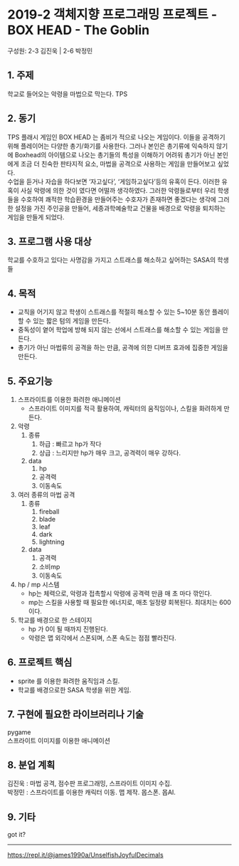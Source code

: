 # 2019-2 객체지향 프로그래밍 프로젝트 - **BOX HEAD - The Goblin**
구성원: 2-3 김진욱 | 2-6 박정민

## 1. 주제
학교로 들어오는 악령을 마법으로 막는다.
TPS

## 2. 동기
TPS 플래시 게임인 BOX HEAD 는 좀비가 적으로 나오는 게임이다. 이들을 공격하기 위해 플레이어는 다양한 총기/화기를 사용한다. 그러나 본인은 총기류에 익숙하지 않기에 Boxhead의 아이템으로 나오는 총기들의 특성을 이해하기 어려워 총기가 아닌 본인에게 조금 더 친숙한 판타지적 요소, 마법을 공격으로 사용하는 게임을 만들어보고 싶었다.  
수업을 듣거나 자습을 하다보면 ‘자고싶다’, ‘게임하고싶다’등의 유혹이 든다. 이러한 유혹이 사실 악령에 의한 것이 였다면 어떨까 생각하였다. 그러한 악령들로부터 우리 학생들을 수호하여 쾌적한 학습환경을 만들어주는 수호자가 존재하면 좋겠다는 생각에 그러한 설정을 가진 주인공을 만들어, 세종과학예술학교 건물을 배경으로 악령을 퇴치하는 게임을 만들게 되었다.

## 3. 프로그램 사용 대상
학교를 수호하고 있다는 사명감을 가지고 스트래스를 해소하고 싶어하는 SASA의 학생들

## 4. 목적
- 교칙을 어기지 않고 학생이 스트래스를 적절히 해소할 수 있는 5~10분 동안 플레이 할 수 있는 짧은 텀의 게임을 만든다.
- 중독성이 옅어 학업에 방해 되지 않는 선에서 스트래스를 해소할 수 있는 게임을 만든다.
- 총기가 아닌 마법류의 공격을 하는 만큼, 공격에 의한 디버프 효과에 집중한 게임을 만든다.

## 5. 주요기능
1. 스프라이트를 이용한 화려한 애니메이션
	- 스프라이트 이미지를 적극 활용하여, 캐릭터의 움직임이나, 스킬을 화려하게 만든다.
1. 악령  
	1. 종류  
		1. 하급 : 빠르고 hp가 작다
		1. 상급 : 느리지만 hp가 매우 크고, 공격력이 매우 강하다.
	1. data
		1. hp
		1. 공격력
		1. 이동속도
1. 여러 종류의 마법 공격
  	1. 종류
		1. fireball
		1. blade
		1. leaf
		1. dark
		1. lightning
  	1. data
		1. 공격력
		1. 소비mp
		1. 이동속도
1. hp / mp 시스템  
	- hp는 체력으로, 악령과 접촉할시 악령에 공격력 만큼 매 초 마다 깎인다.  
	- mp는 스킬을 사용할 때 필요한 에너지로, 매초 일정량 회복된다. 최대치는 600이다.
2. 학교를 배경으로 한 스테이지  
	- hp 가 0이 될 때까지 진행된다.
	- 악령은 맵 외각에서 스폰되며, 스폰 속도는 점점 빨라진다.

## 6. 프로젝트 핵심
- sprite 를 이용한 화려한 움직임과 스킬.  
- 학교를 배경으로한 SASA 학생을 위한 게임.

## 7. 구현에 필요한 라이브러리나 기술
pygame  
스프라이트 이미지를 이용한 애니메이션  

## 8. **분업 계획**
김진욱 : 마법 공격, 점수판 프로그래밍, 스프라이트 이미지 수집.  
박정민 : 스프라이트를 이용한 캐릭터 이동. 맵 제작. 몹스폰. 몹AI.

## 9. 기타
got it?
<hr>



https://repl.it/@james1990a/UnselfishJoyfulDecimals
